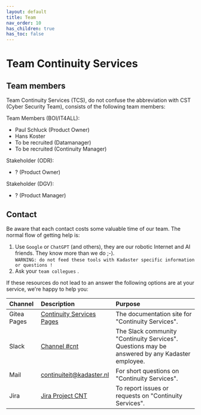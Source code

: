 ```yaml
---
layout: default
title: Team
nav_order: 10
has_children: true
has_toc: false
---
```


# Team Continuity Services

## Team members
Team Continuity Services (TCS), do not confuse the abbreviation with CST (Cyber Security Team), consists of the following team members:

Team Members (BOI/IT4ALL):
- Paul Schluck (Product Owner)
- Hans Koster
- To be recruited (Datamanager)
- To be recruited (Continuity Manager)

Stakeholder (ODR):
- ? (Product Owner)

Stakeholder (DGV):
- ? (Product Manager)

## Contact
Be aware that each contact costs some valuable time of our team. The normal flow of getting help is:

1. Use `Google` or `ChatGPT` (and others), they are our robotic Internet and AI friends. They know more than we do ;-).  
`WARNING: do not feed these tools with Kadaster specific information or questions !`
1. Ask your `team collegues` .

If these resources do not lead to an answer the following options are at your service, we're happy to help you:

|  Channel | Description | Purpose |
|:-------- |:---------- |:------- |
| Gitea Pages | [Continuity Services Pages] | The documentation site for "Continuity Services". |
| Slack | [Channel #cnt] | The Slack community "Continuity Services". Questions may be answered by any Kadaster employee. |
| Mail | [continuiteit@kadaster.nl](mailto:continuiteit@kadaster.nl) | For short questions on "Continuity Services". |
| Jira | [Jira Project CNT] | To report issues or requests on "Continuity Services". |

[Continuity Services Pages]: https://docs.kadaster.nl/cnt/docs
[Channel #cnt]: https://kadaster-it.slack.com/archives/C04KB15UBMK
[Jira Project CNT]: https://dev.kadaster.nl/jira/projects/CNT
